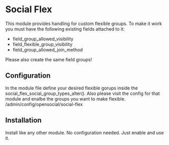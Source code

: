 # Social Flex

This module provides handling for custom flexible groups. To make it work you must have the following existing fields attached to it:
- field_group_allowed_visibility
- field_flexible_group_visibility
- field_group_allowed_join_method

Please also create the same field groups! 

## Configuration
In the module file define your desired flexible gorups inside the social_flex_social_group_types_alter().
Also please visit the config for that module and enalbe the groups you want to make flexible.
/admin/config/opensocial/social-flex

## Installation

Install like any other module. No configuration needed. Just enable and use it.

